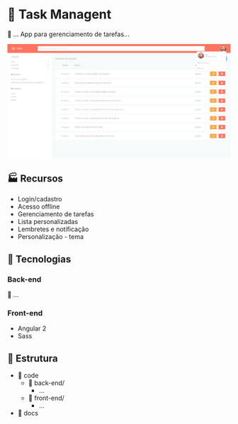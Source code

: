 # :rocket: Task Managent

:construction: ...
App para gerenciamento de tarefas...

<div align="center">
    <img src="code/front-end/src/assets/preview.1.0.png">
</div>

## :factory: Recursos

* Login/cadastro
* Acesso offline
* Gerenciamento de tarefas
* Lista personalizadas
* Lembretes e notificação
* Personalização - tema

## :wrench: Tecnologias

### Back-end

:construction: ...

### Front-end

* Angular 2
* Sass


## :file_folder: Estrutura

* :file_folder: code
    * :open_file_folder: back-end/
        * ...
    * :open_file_folder: front-end/
        * ...
* :file_folder: docs
